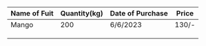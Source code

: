 |Name of Fuit  | Quantity(kg)  | Date of Purchase  |  Price |
|---|---|---|---|
| Mango  | 200  |6/6/2023   |  130/- |
|   |   |   |   |
|   |   |   |   |
|   |   |   |   |
